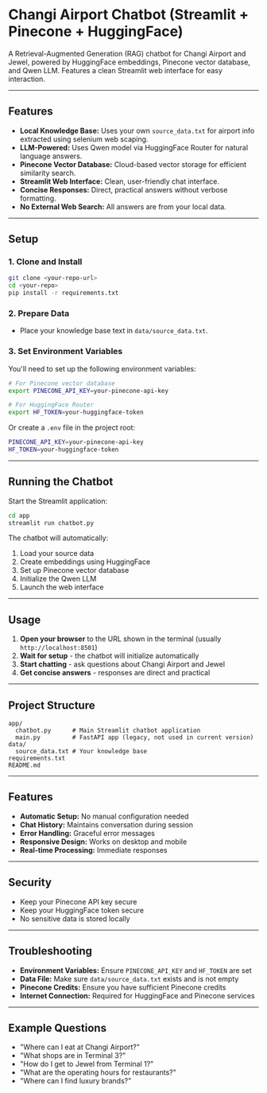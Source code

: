 # Changi Airport Chatbot (Streamlit + Pinecone + HuggingFace)

A Retrieval-Augmented Generation (RAG) chatbot for Changi Airport and Jewel, powered by HuggingFace embeddings, Pinecone vector database, and Qwen LLM. Features a clean Streamlit web interface for easy interaction.

---

## Features

- **Local Knowledge Base:** Uses your own `source_data.txt` for airport info extracted using selenium web scaping.
- **LLM-Powered:** Uses Qwen model via HuggingFace Router for natural language answers.
- **Pinecone Vector Database:** Cloud-based vector storage for efficient similarity search.
- **Streamlit Web Interface:** Clean, user-friendly chat interface.
- **Concise Responses:** Direct, practical answers without verbose formatting.
- **No External Web Search:** All answers are from your local data.

---

## Setup

### 1. Clone and Install

```bash
git clone <your-repo-url>
cd <your-repo>
pip install -r requirements.txt
```

### 2. Prepare Data

- Place your knowledge base text in `data/source_data.txt`.

### 3. Set Environment Variables

You'll need to set up the following environment variables:

```bash
# For Pinecone vector database
export PINECONE_API_KEY=your-pinecone-api-key

# For HuggingFace Router
export HF_TOKEN=your-huggingface-token
```

Or create a `.env` file in the project root:

```bash
PINECONE_API_KEY=your-pinecone-api-key
HF_TOKEN=your-huggingface-token
```

---

## Running the Chatbot

Start the Streamlit application:

```bash
cd app
streamlit run chatbot.py
```

The chatbot will automatically:
1. Load your source data
2. Create embeddings using HuggingFace
3. Set up Pinecone vector database
4. Initialize the Qwen LLM
5. Launch the web interface

---

## Usage

1. **Open your browser** to the URL shown in the terminal (usually `http://localhost:8501`)
2. **Wait for setup** - the chatbot will initialize automatically
3. **Start chatting** - ask questions about Changi Airport and Jewel
4. **Get concise answers** - responses are direct and practical

---

## Project Structure

```
app/
  chatbot.py      # Main Streamlit chatbot application
  main.py         # FastAPI app (legacy, not used in current version)
data/
  source_data.txt # Your knowledge base
requirements.txt
README.md
```

---

## Features

- **Automatic Setup:** No manual configuration needed
- **Chat History:** Maintains conversation during session
- **Error Handling:** Graceful error messages
- **Responsive Design:** Works on desktop and mobile
- **Real-time Processing:** Immediate responses

---

## Security

- Keep your Pinecone API key secure
- Keep your HuggingFace token secure
- No sensitive data is stored locally

---

## Troubleshooting

- **Environment Variables:** Ensure `PINECONE_API_KEY` and `HF_TOKEN` are set
- **Data File:** Make sure `data/source_data.txt` exists and is not empty
- **Pinecone Credits:** Ensure you have sufficient Pinecone credits
- **Internet Connection:** Required for HuggingFace and Pinecone services

---

## Example Questions

- "Where can I eat at Changi Airport?"
- "What shops are in Terminal 3?"
- "How do I get to Jewel from Terminal 1?"
- "What are the operating hours for restaurants?"
- "Where can I find luxury brands?" 
